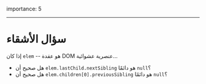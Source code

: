 importance: 5

---

# سؤال الأشقاء

إذا كان `elem` -- هو عقدة DOM عنصرية عشوائية...

- هل صحيح أن `elem.lastChild.nextSibling` هو دائمًا `null`؟
- هل صحيح أن `elem.children[0].previousSibling` هو دائمًا `null`؟
